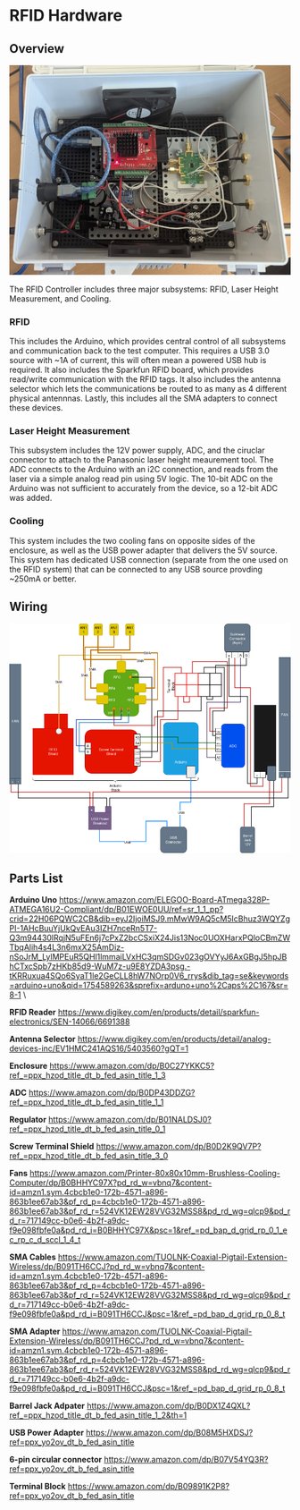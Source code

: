 # RFID Hardware #

## Overview ##
![hardware](https://github.com/notkevinjohn/RFIDController/blob/master/images/Hardware_Inside.jpg)

The RFID Controller includes three major subsystems: RFID, Laser Height Measurement, and Cooling. 

### RFID ###
This includes the Arduino, which provides central control of all subsystems and communication back to the test computer. This requires a USB 3.0 source with ~1A of current, this will often mean a powered USB hub is required. It also includes the Sparkfun RFID board, which provides read/write communication with the RFID tags. It also includes the antenna selector which lets the communications be routed to as many as 4 different physical antennnas. Lastly, this includes all the SMA adapters to connect these devices. 

### Laser Height Measurement ###
This subsystem includes the 12V power supply, ADC, and the ciruclar connector to attach to the Panasonic laser height meaurement tool. The ADC connects to the Arduino with an i2C connection, and reads from the laser via a simple analog read pin using 5V logic. The 10-bit ADC on the Arduino was not sufficient to accurately from the device, so a 12-bit ADC was added. 

### Cooling ###
This system includes the two cooling fans on opposite sides of the enclosure, as well as the USB power adapter that delivers the 5V source. This system has dedicated USB connection (separate from the one used on the RFID system) that can be connected to any USB source provding ~250mA or better. 

## Wiring ##
![wiring guide](https://github.com/notkevinjohn/RFIDController/blob/master/images/wiringDiagram.png)



## Parts List ##
**Arduino Uno**  https://www.amazon.com/ELEGOO-Board-ATmega328P-ATMEGA16U2-Compliant/dp/B01EWOE0UU/ref=sr_1_1_pp?crid=22H06PQWC2CB&dib=eyJ2IjoiMSJ9.mMwW9AQ5cM5IcBhuz3WQYZgPI-1AHcBuuYjUkQvEAu3IZH7nceRn5T7-Q3m94430lRqjN5uFEn6j7cPxZ2bcCSxiX24Jis13Noc0UOXHarxPQloCBmZWTbqAlih4s4L3n6mxX25AmDiz-nSoJrM_LylMPEuR5QHl1lmmaiLVxHC3qmSDGv023gOVYyJ6AxGBgJ5hpJBhCTxcSpb7zHKb85d9-WuM7z-u9E8YZDA3psg.-tKRRuxua4SQo6SyaT1le2GeCLL8hW7NOrp0V6_rrys&dib_tag=se&keywords=arduino+uno&qid=1754589263&sprefix=arduno+uno%2Caps%2C167&sr=8-1 \
 
**RFID Reader**
https://www.digikey.com/en/products/detail/sparkfun-electronics/SEN-14066/6691388

**Antenna Selector**
https://www.digikey.com/en/products/detail/analog-devices-inc/EV1HMC241AQS16/5403560?gQT=1

**Enclosure**
https://www.amazon.com/dp/B0C27YKKC5?ref_=ppx_hzod_title_dt_b_fed_asin_title_1_3

**ADC**
https://www.amazon.com/dp/B0DP43DDZG?ref_=ppx_hzod_title_dt_b_fed_asin_title_1_1

**Regulator** 
https://www.amazon.com/dp/B01NALDSJ0?ref_=ppx_hzod_title_dt_b_fed_asin_title_0_1

**Screw Terminal Shield**
https://www.amazon.com/dp/B0D2K9QV7P?ref_=ppx_hzod_title_dt_b_fed_asin_title_3_0

**Fans**
https://www.amazon.com/Printer-80x80x10mm-Brushless-Cooling-Computer/dp/B0BHHYC97X?pd_rd_w=vbnq7&content-id=amzn1.sym.4cbcb1e0-172b-4571-a896-863b1ee67ab3&pf_rd_p=4cbcb1e0-172b-4571-a896-863b1ee67ab3&pf_rd_r=524VK12EW28VVG32MSS8&pd_rd_wg=qlcp9&pd_rd_r=717149cc-b0e6-4b2f-a9dc-f9e098fbfe0a&pd_rd_i=B0BHHYC97X&psc=1&ref_=pd_bap_d_grid_rp_0_1_ec_rp_c_d_sccl_1_4_t

**SMA Cables**
https://www.amazon.com/TUOLNK-Coaxial-Pigtail-Extension-Wireless/dp/B091TH6CCJ?pd_rd_w=vbnq7&content-id=amzn1.sym.4cbcb1e0-172b-4571-a896-863b1ee67ab3&pf_rd_p=4cbcb1e0-172b-4571-a896-863b1ee67ab3&pf_rd_r=524VK12EW28VVG32MSS8&pd_rd_wg=qlcp9&pd_rd_r=717149cc-b0e6-4b2f-a9dc-f9e098fbfe0a&pd_rd_i=B091TH6CCJ&psc=1&ref_=pd_bap_d_grid_rp_0_8_t

**SMA Adapter**
https://www.amazon.com/TUOLNK-Coaxial-Pigtail-Extension-Wireless/dp/B091TH6CCJ?pd_rd_w=vbnq7&content-id=amzn1.sym.4cbcb1e0-172b-4571-a896-863b1ee67ab3&pf_rd_p=4cbcb1e0-172b-4571-a896-863b1ee67ab3&pf_rd_r=524VK12EW28VVG32MSS8&pd_rd_wg=qlcp9&pd_rd_r=717149cc-b0e6-4b2f-a9dc-f9e098fbfe0a&pd_rd_i=B091TH6CCJ&psc=1&ref_=pd_bap_d_grid_rp_0_8_t

**Barrel Jack Adpater**
https://www.amazon.com/dp/B0DX1Z4QXL?ref_=ppx_hzod_title_dt_b_fed_asin_title_1_2&th=1

**USB Power Adapter**
https://www.amazon.com/dp/B08M5HXDSJ?ref=ppx_yo2ov_dt_b_fed_asin_title

**6-pin circular connector**
https://www.amazon.com/dp/B07V54YQ3R?ref=ppx_yo2ov_dt_b_fed_asin_title

**Terminal Block**
https://www.amazon.com/dp/B09891K2P8?ref=ppx_yo2ov_dt_b_fed_asin_title





